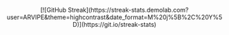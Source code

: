 <p align="center">
  <div align="center">
    [![GitHub Streak](https://streak-stats.demolab.com?user=ARVIPE&theme=highcontrast&date_format=M%20j%5B%2C%20Y%5D)](https://git.io/streak-stats)
  </div>
</p>

